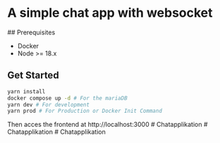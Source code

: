 # A simple chat app with websocket

## Prerequisites
- Docker
- Node >= 18.x

## Get Started
```bash
yarn install
docker compose up -d # For the mariaDB
yarn dev # For development
yarn prod # For Production or Docker Init Command
```
Then acces the frontend at http://localhost:3000
#   C h a t a p p l i k a t i o n  
 #   C h a t a p p l i k a t i o n  
 #   C h a t a p p l i k a t i o n  
 
